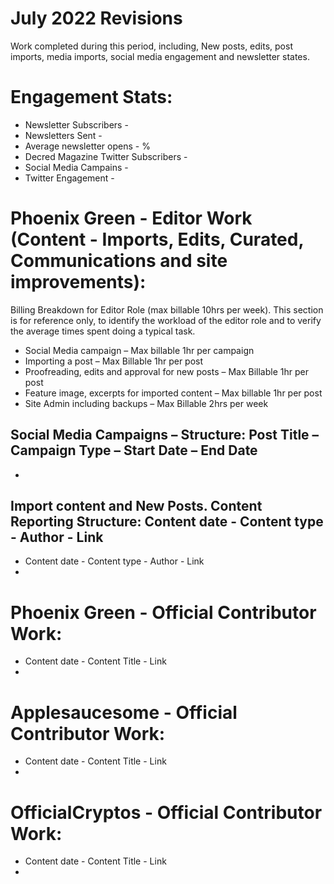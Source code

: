 # July 2022 Revisions
Work completed during this period, including, New posts, edits, post imports, media imports, social media engagement and newsletter states.

# Engagement Stats:
* Newsletter Subscribers - 
* Newsletters Sent - 
* Average newsletter opens - %
* Decred Magazine Twitter Subscribers -
* Social Media Campains - 
* Twitter Engagement - 


# Phoenix Green - Editor Work (Content - Imports, Edits, Curated, Communications and site improvements):

Billing Breakdown for Editor Role (max billable 10hrs per week).
This section is for reference only, to identify the workload of the editor role and to verify the average times spent doing a typical task.
* Social Media campaign – Max billable 1hr per campaign
* Importing a post – Max Billable 1hr per post
* Proofreading, edits and approval for new posts – Max Billable 1hr per post
* Feature image, excerpts for imported content – Max billable 1hr per post 
* Site Admin including backups – Max Billable 2hrs per week

## Social Media Campaigns – Structure: Post Title – Campaign Type – Start Date – End Date
* 

## Import content and New Posts. Content Reporting Structure: Content date - Content type - Author - Link

* Content date - Content type - Author - Link
* 

# Phoenix Green - Official Contributor Work:
* Content date - Content Title - Link
* 

# Applesaucesome - Official Contributor Work:
* Content date - Content Title - Link
* 

# OfficialCryptos - Official Contributor Work:
* Content date - Content Title - Link
* 
